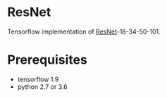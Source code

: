 # ResNet

Tensorflow implementation of [ResNet](https://www.cv-foundation.org/openaccess/content_cvpr_2016/html/He_Deep_Residual_Learning_CVPR_2016_paper.html)-18-34-50-101.

# Prerequisites
- tensorflow 1.9
- python 2.7 or 3.6
